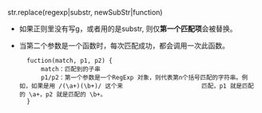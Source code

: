 str.replace(regexp|substr, newSubStr|function)

- 如果正则里没有写g，或者用的是substr, 则仅**第一个匹配项**会被替换。

- 当第二个参数是一个函数时，每次匹配成功，都会调用一次此函数。

  ```JS
    fuction(match, p1, p2) { 
        match：匹配到的子串
        p1/p2：第一个参数是一个RegExp 对象，则代表第n个括号匹配的字符串。例如，如果是用 /(\a+)(\b+)/ 这个来						 匹配，p1 就是匹配的 \a+，p2 就是匹配的 \b+。
    }
    ```

